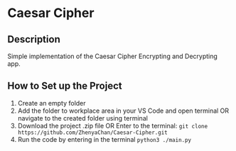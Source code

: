 # Caesar Cipher

## Description

Simple implementation of the Caesar Cipher Encrypting and Decrypting app.

## How to Set up the Project

1. Create an empty folder
2. Add the folder to workplace area in your VS Code and open terminal OR navigate to the created folder using terminal
3. Download the project .zip file OR Enter to the terminal:
   `git clone https://github.com/ZhenyaChan/Caesar-Cipher.git`
4. Run the code by entering in the terminal `python3 ./main.py`
